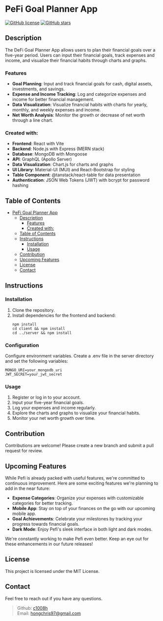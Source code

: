 # PeFi Goal Planner App
[![GitHub license](https://img.shields.io/badge/license-MIT-blue.svg)](https://github.com/c1008h/pefi/blob/main/LICENSE)
[![GitHub stars](https://img.shields.io/github/stars/c1008h/pefi.svg)](https://github.com/c1008h/pefi/stargazers)

## Description
The DeFi Goal Planner App allows users to plan their financial goals over a five-year period. Users can input their financial goals, track expenses and income, and visualize their financial habits through charts and graphs.
### Features

- **Goal Planning**: Input and track financial goals for cash, digital assets, investments, and savings.
- **Expense and Income Tracking**: Log and categorize expenses and income for better financial management.
- **Data Visualization**: Visualize financial habits with charts for yearly, monthly, and weekly expenses and income.
- **Net Worth Analysis**: Monitor the growth or decrease of net worth through a line chart.

### Created with:
- **Frontend**: React with Vite
- **Backend**: Node.js with Express (MERN stack)
- **Database**: MongoDB with Mongoose
- **API**: GraphQL (Apollo Server)
- **Data Visualization**: Chart.js for charts and graphs
- **UI Library**: Material-UI (MUI) and React-Bootstrap for styling 
- **Table Component**: @tanstack/react-table for data presentation
- **Authentication**: JSON Web Tokens (JWT) with bcrypt for password hashing
  
## Table of Contents
- [PeFi Goal Planner App](#pefi-goal-planner-app)
  - [Description](#description)
    - [Features](#features)
    - [Created with:](#created-with)
  - [Table of Contents](#table-of-contents)
  - [Instructions](#instructions)
    - [Installation](#installation)
    - [Usage](#usage)
  - [Contribution](#contribution)
  - [Upcoming Features](#upcoming-features)
  - [License](#license)
  - [Contact](#contact)

## Instructions
### Installation
1. Clone the repository.
2. Install dependencies for the frontend and backend:
   ```
   npm install
   cd client && npm install
   cd ../server && npm install
### Configuration
Configure environment variables. Create a .env file in the server directory and set the following variables:
```
MONGO_URI=your_mongodb_uri
JWT_SECRET=your_jwt_secret
```

### Usage
1. Register or log in to your account.
2. Input your five-year financial goals.
3. Log your expenses and income regularly.
4. Explore the charts and graphs to visualize your financial habits.
5. Monitor your net worth growth over time.
   
## Contribution
Contributions are welcome! Please create a new branch and submit a pull request for review.

## Upcoming Features

While Pefi is already packed with useful features, we're committed to continuous improvement. Here are some exciting features we're planning to add in the near future:

- **Expense Categories**: Organize your expenses with customizable categories for better tracking.
- **Mobile App**: Stay on top of your finances on the go with our upcoming mobile app.
- **Goal Achievements**: Celebrate your milestones by tracking your progress towards financial goals.
- **Dark Mode**: Enjoy Pefi's sleek interface in both light and dark modes.

We're constantly working to make Pefi even better. Keep an eye out for these enhancements in our future releases!


## License
This project is licensed under the MIT License.

## Contact
Feel free to reach out if you have any questions.

>Github: [c1008h](https://github.com/c1008h) <br>
>Email: [hongchris97@gmail.com](mailto:hongchris97@gmail.com)

